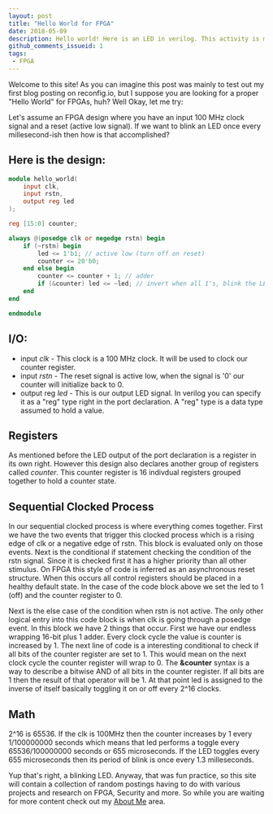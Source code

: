 ```yaml
---
layout: post
title: "Hello World for FPGA"
date: 2018-05-09
description: Hello world! Here is an LED in verilog. This activity is mostly a test post. But I hope you enjoy the writeup nonetheless.
github_comments_issueid: 1
tags: 
 - FPGA
---
```


Welcome to this site! As you can imagine this post was mainly to test out my first blog posting on reconfig.io, but I suppose you are looking for a proper "Hello World" for FPGAs, huh? Well Okay, let me try:


Let's assume an FPGA design where you have an input 100 MHz clock signal and a reset (active low signal). If we want to blink an LED once every millesecond-ish then how is that accomplished?

## Here is the design:

```verilog
module hello_world(
	input clk,
	input rstn,
	output reg led
);

reg [15:0] counter;

always @(posedge clk or negedge rstn) begin
	if (~rstn) begin
		led <= 1'b1; // active low (turn off on reset)
		counter <= 20'b0;
	end else begin
		counter <= counter + 1; // adder
		if (&counter) led <= ~led; // invert when all 1's, blink the LED!
	end
end

endmodule
```

## I/O:

* input *clk* - This clock is a 100 MHz clock. It will be used to clock our counter register.
* input *rstn* - The reset signal is active low, when the signal is '0' our counter will initialize back to 0.
* output reg *led* - This is our output LED signal. In verilog you can specify it as a "reg" type right in the port declaration. A "reg" type is a data type assumed to hold a value.

## Registers

As mentioned before the LED output of the port declaration is a register in its own right. However this design also declares another group of registers called *counter*. This counter register is 16 indivdual registers grouped together to hold a counter state.  

## Sequential Clocked Process

In our sequential clocked process is where everything comes together. First we have the two events that trigger this clocked process which is a rising edge of clk or a negative edge of rstn. This block is evaluated only on those events. Next is the conditional if statement checking the condition of the rstn signal. Since it is checked first it has a higher priority than all other stimulus. On FPGA this style of code is inferred as an asynchronous reset structure. When this occurs all control registers should be placed in a healthy default state. In the case of the code block above we set the led to 1 (off) and the counter register to 0.

Next is the else case of the condition when rstn is not active. The only other logical entry into this code block is when clk is going through a posedge event. In this block we have 2 things that occur. First we have our endless wrapping 16-bit plus 1 adder. Every clock cycle the value is counter is increased by 1. The next line of code is a interesting conditional to check if all bits of the counter register are set to 1. This would mean on the next clock cycle the counter register will wrap to 0. The **&counter** syntax is a way to describe a bitwise AND of all bits in the counter register. If all bits are 1 then the result of that operator will be 1. At that point led is assigned to the inverse of itself basically toggling it on or off every 2^16 clocks.

## Math
2^16 is 65536. If the clk is 100MHz then the counter increases by 1 every 1/100000000 seconds which means that led performs a toggle every 65536/100000000 seconds or 655 microseconds. If the LED toggles every 655 microseconds then its period of blink is once every 1.3 milleseconds.


Yup that's right, a blinking LED. Anyway, that was fun practice, so this site will contain a collection of random postings having to do with various projects and research on FPGA, Security and more. So while you are waiting for more content check out my [About Me](/about.html) area.
